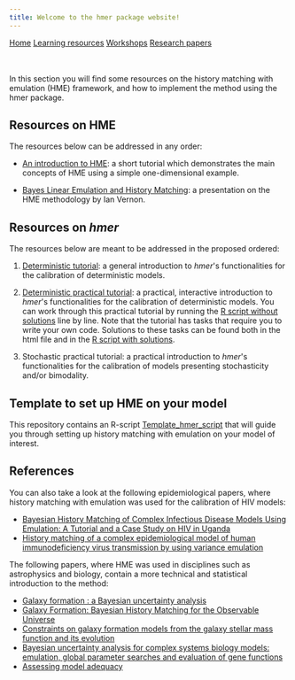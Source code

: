 ```yaml
---
title: Welcome to the hmer package website!
---
```


<div class="navbar">
  <a href="index.html">Home</a>
  <a href="learning_resources.html"  class="active">Learning resources</a>
  <a href="24may2022workshop.html">Workshops</a>
  <a href="papers.html">Research papers</a>
</div>

<br>

<br>

In this section you will find some resources on the history matching with emulation (HME) framework, and how to implement the method using the hmer package.

## Resources on HME 

The resources below can be addressed in any order:

- [An introduction to HME](https://danny-sc.github.io/Tutorial_1/): a short tutorial which demonstrates the main concepts of HME using a simple one-dimensional example.

- [Bayes Linear Emulation and History Matching](https://www.youtube.com/watch?v=54G_aYHGdAk): a presentation on the HME methodology by Ian Vernon.

## Resources on _hmer_ 

The resources below are meant to be addressed in the proposed ordered:

1. [Deterministic tutorial](https://danny-sc.github.io/Tutorial_2/): a general introduction to _hmer_'s functionalities for the calibration of deterministic models.

2. [Deterministic practical tutorial](https://danny-sc.github.io/determ_workshop/): a practical, interactive introduction to _hmer_'s functionalities for the calibration of deterministic models. You can work through this practical tutorial by running the [R script without solutions](https://github.com/hmer-package/website/blob/gh-pages/determ_workshop_code_without_sols.R) line by line. Note that the tutorial has tasks that require you to write your own code. Solutions to these tasks can be found both in the html file and in the [R script with solutions](https://github.com/hmer-package/website/blob/gh-pages/determ_workshop_code_with_sols.R).

3. Stochastic practical tutorial: a practical introduction to _hmer_'s functionalities for the calibration of models presenting stochasticity and/or bimodality.

## Template to set up HME on your model 
This repository contains an R-script [Template_hmer_script](https://raw.githubusercontent.com/hmer-package/website/gh-pages/Template_hmer_script.R) that will guide you through setting up history matching with emulation on your model of interest.

## References

You can also take a look at the following epidemiological papers, where history matching with emulation was used for the calibration of HIV models:
- [Bayesian History Matching of Complex Infectious Disease Models Using Emulation: A Tutorial and a Case Study on HIV in Uganda](https://journals.plos.org/ploscompbiol/article?id=10.1371/journal.pcbi.1003968)
- [History matching of a complex epidemiological
model of human immunodeficiency virus
transmission by using variance emulation](https://researchonline.lshtm.ac.uk/id/eprint/4650003/1/History%20matching%20of%20a%20complex%20epidemiological%20model%20of%20human%20immunodeficiency%20virus%20transmission%20by%20using%20variance%20emulation.pdf)

The following papers, where HME was used in disciplines such as astrophysics and biology, contain a more technical and statistical introduction to the method:
- [Galaxy formation : a Bayesian uncertainty analysis](https://dro.dur.ac.uk/8086/)
- [Galaxy Formation: Bayesian History Matching for the Observable Universe](https://projecteuclid.org/journals/statistical-science/volume-29/issue-1/Galaxy-Formation-Bayesian-History-Matching-for-the-Observable-Universe/10.1214/12-STS412.full)
- [Constraints on galaxy formation models from the galaxy stellar mass function and its evolution](https://academic.oup.com/mnras/article/466/2/2418/2691461)
- [Bayesian uncertainty analysis for complex systems biology models: emulation, global parameter searches and evaluation of gene functions](https://bmcsystbiol.biomedcentral.com/articles/10.1186/s12918-017-0484-3)
- [Assessing model adequacy](https://dro.dur.ac.uk/23252/)

